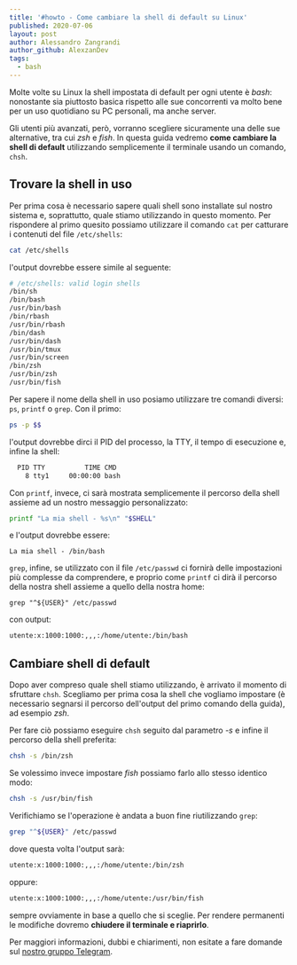 ```yaml
---
title: '#howto - Come cambiare la shell di default su Linux'
published: 2020-07-06
layout: post
author: Alessandro Zangrandi
author_github: AlexzanDev
tags:
  - bash
---
```

Molte volte su Linux la shell impostata di default per ogni utente è *bash*: nonostante sia piuttosto basica rispetto alle sue concorrenti va molto bene per un uso quotidiano su PC personali, ma anche server.

Gli utenti più avanzati, però, vorranno scegliere sicuramente una delle sue alternative, tra cui *zsh* e *fish*. In questa guida vedremo **come cambiare la shell di default** utilizzando semplicemente il terminale usando un comando, `chsh`.

## Trovare la shell in uso

Per prima cosa è necessario sapere quali shell sono installate sul nostro sistema e, soprattutto, quale stiamo utilizzando in questo momento. Per rispondere al primo quesito possiamo utilizzare il comando `cat` per catturare i contenuti del file `/etc/shells`:

```bash
cat /etc/shells
```

l'output dovrebbe essere simile al seguente:

```bash
# /etc/shells: valid login shells
/bin/sh
/bin/bash
/usr/bin/bash
/bin/rbash
/usr/bin/rbash
/bin/dash
/usr/bin/dash
/usr/bin/tmux
/usr/bin/screen
/bin/zsh
/usr/bin/zsh
/usr/bin/fish
```

Per sapere il nome della shell in uso posiamo utilizzare tre comandi diversi: `ps`, `printf` o `grep`. Con il primo:

```bash
ps -p $$
```

l'output dovrebbe dirci il PID del processo, la TTY, il tempo di esecuzione e, infine la shell:

```bash
  PID TTY          TIME CMD
    8 tty1     00:00:00 bash
```

Con `printf`, invece, ci sarà mostrata semplicemente il percorso della shell assieme ad un nostro messaggio personalizzato:

```bash
printf "La mia shell - %s\n" "$SHELL"

```

e l'output dovrebbe essere:

```
La mia shell - /bin/bash
```

`grep`, infine, se utilizzato con il file `/etc/passwd` ci fornirà delle impostazioni più complesse da comprendere, e proprio come `printf` ci dirà il percorso della nostra shell assieme a quello della nostra home:

```
grep "^${USER}" /etc/passwd
```

con output:

```bash
utente:x:1000:1000:,,,:/home/utente:/bin/bash
```

## Cambiare shell di default

Dopo aver compreso quale shell stiamo utilizzando, è arrivato il momento di sfruttare `chsh`. Scegliamo per prima cosa la shell che vogliamo impostare (è necessario segnarsi il percorso dell'output del primo comando della guida), ad esempio *zsh*.

Per fare ciò possiamo eseguire `chsh` seguito dal parametro *-s* e infine il percorso della shell preferita:

```bash
chsh -s /bin/zsh
```

Se volessimo invece impostare *fish* possiamo farlo allo stesso identico modo:

```bash
chsh -s /usr/bin/fish
```

Verifichiamo se l'operazione è andata a buon fine riutilizzando `grep`:

```bash
grep "^${USER}" /etc/passwd
```

dove questa volta l'output sarà:

```bash
utente:x:1000:1000:,,,:/home/utente:/bin/zsh
```

oppure:

```bash
utente:x:1000:1000:,,,:/home/utente:/usr/bin/fish
```

sempre ovviamente in base a quello che si sceglie. Per rendere permanenti le modifiche dovremo **chiudere il terminale e riaprirlo**.



Per maggiori informazioni, dubbi e chiarimenti, non esitate a fare domande sul [nostro gruppo Telegram](https://t.me/linuxpeople).